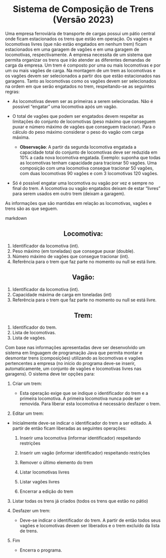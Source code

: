 # <center>Sistema de Composição de Trens (Versão 2023)</center> #

 <p>Uma empresa ferroviária de transporte de cargas possui um pátio central onde ficam estacionados os trens que estão em operação. Os vagões e locomotivas livres (que não estão engatados em nenhum trem) ficam estacionados em uma garagem de vagões e em uma garagem de locomotivas, respectivamente. A empresa necessita de um sistema que permita organizar os trens que irão atender as diferentes demandas de carga da empresa. Um trem é composto por uma ou mais locomotivas e por um ou mais vagões de carga. Na montagem de um trem as locomotivas e os vagões devem ser selecionados a partir dos que estão estacionados nas garagens. Tanto as locomotivas como os vagões devem ser selecionados na ordem em que serão engatados no trem, respeitando-se as seguintes regras:</p>

* As locomotivas devem ser as primeiras a serem selecionadas. Não é possível “engatar” uma locomotiva após um vagão.

* O total de vagões que podem ser engatados devem respeitar as limitações do conjunto de locomotivas (peso máximo que conseguem puxar e número máximo de vagões que conseguem tracionar). Para o cálculo do peso máximo considerar o peso do vagão com carga máxima.

    * **Observação**: A partir da segunda locomotiva engatada a capacidade total do conjunto de locomotivas deve ser reduzida em 10% a cada nova locomotiva engatada. Exemplo: suponha que todas as locomotivas tenham capacidade para tracionar 50 vagões. Uma composição com uma locomotiva consegue tracionar 50 vagões, com duas locomotivas 90 vagões e com 3 locomotivas 120 vagões.
 
* Só é possível engatar uma locomotiva ou vagão por vez e sempre no final do trem. A locomotiva ou vagão engatados deixam de estar “livres” para serem usados em outro trem (deixam a garagem).

 <p>As informações que são mantidas em relação as locomotivas, vagões e trens são as que seguem.</p>

markdown

## <center>**Locomotiva:**</center> ##

 1. Identificador da locomotiva (int).
 1. Peso máximo (em toneladas) que consegue puxar (double).
 1. Número máximo de vagões que consegue tracionar (int).
 1. Referência para o trem que faz parte no momento ou null se está livre.

## <center>**Vagão:**</center> ##

 1. Identificador da locomotiva (int).
 1. Capacidade máxima de carga em toneladas (int)
 1. Referência para o trem que faz parte no momento ou null se está livre.

## <center>**Trem:**</center> ##

 1. Identificador do trem.
 1. Lista de locomotivas.
 1. Lista de vagões.

<p> Com base nas informações apresentadas deve ser desenvolvido um sistema em linguagem de programação Java que permita montar e desmontar trens (composições) utilizando as locomotivas e vagões pertencentes a empresa (no início do programa deve-se inserir, automaticamente, um conjunto de vagões e locomotivas livres nas garagens). O sistema deve ter opções para: </p>

1. Criar um trem:
    * Esta operação exige que se indique o identificador do trem e a primeira locomotiva. A primeira locomotiva nunca pode ser removida. Para liberar esta locomotiva é necessário desfazer o trem.

2. Editar um trem:
 * Inicialmente deve-se indicar o identificador do trem a ser editado. A partir de então ficam liberadas as seguintes operações:
    1. Inserir uma locomotiva (informar identificador) respeitando restrições

    1. Inserir um vagão (informar identificador) respeitando restrições

    1. Remover o último elemento do trem

    1. Listar locomotivas livres

    1. Listar vagões livres

    1. Encerrar a edição do trem

3. Listar todas os trens já criados (todos os trens que estão no pátio)

4. Desfazer um trem:
    * Deve-se indicar o identificador do trem. A partir de então todos seus vagões e locomotivas devem ser liberados e o trem excluído da lista de trens.

5. Fim
    * Encerra o programa.
